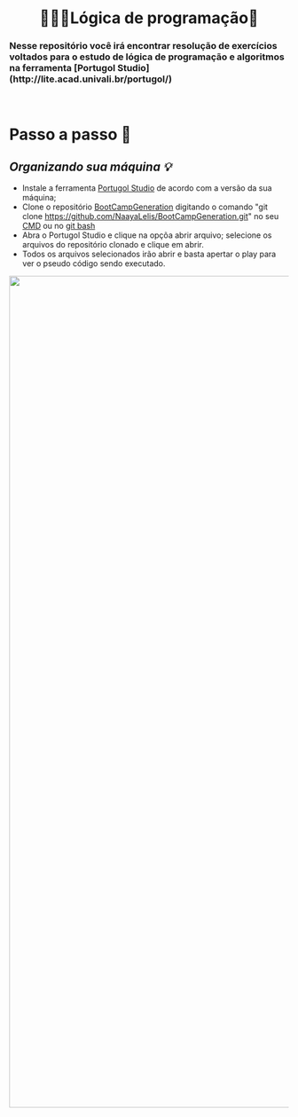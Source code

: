 <h1 class align ="center">👩🏿‍💻<b>Lógica de programação🧠</h1></b>
<h3>Nesse repositório você irá encontrar resolução de exercícios voltados para o estudo de lógica de programação e algoritmos na ferramenta [Portugol Studio](http://lite.acad.univali.br/portugol/)</h3>
<br>

<h1>Passo a passo 👣</h1>

<h2><b><i>Organizando sua máquina 💡</b></i></h2>

- Instale a ferramenta [Portugol Studio](http://lite.acad.univali.br/portugol/) de acordo com a versão da sua máquina;
-  Clone o repositório [BootCampGeneration](https://github.com/NaayaLelis/BootCampGeneration) digitando o comando "git clone https://github.com/NaayaLelis/BootCampGeneration.git" no seu [CMD](https://www.techtudo.com.br/dicas-e-tutoriais/2022/06/conheca-os-principais-comandos-do-prompt-do-windows-veja-lista.ghtml) ou no [git bash](https://www.webdevdrops.com/git-bash-como-instalar-usar/)
- Abra o Portugol Studio e clique na opçõa abrir arquivo; selecione os arquivos do repositório clonado e clique em abrir.
- Todos os arquivos selecionados irão abrir e basta apertar o play para ver o pseudo código sendo executado.

<div align= "center" >
<img src="https://user-images.githubusercontent.com/104438961/199314395-c91e0003-2069-4a6b-b122-be8c8449b614.gif" width="1500 px" >